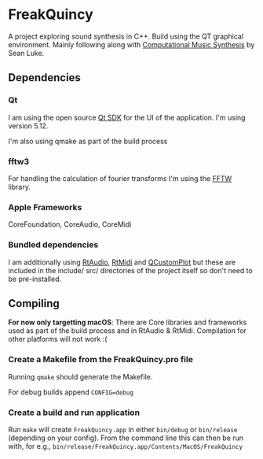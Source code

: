 # FreakQuincy

A project exploring sound synthesis in C++. Build using the QT graphical environment.
Mainly following along with [Computational Music Synthesis](https://cs.gmu.edu/~sean/book/synthesis/) by Sean Luke.

## Dependencies
### Qt
I am using the open source [Qt SDK](https://www.qt.io/download-qt-installer?hsCtaTracking=9f6a2170-a938-42df-a8e2-a9f0b1d6cdce%7C6cb0de4f-9bb5-4778-ab02-bfb62735f3e5) for the UI of the application.
I'm using version 5.12.

I'm also using qmake as part of the build process

### fftw3
For handling the calculation of fourier transforms I'm using the [FFTW](http://www.fftw.org/) library. 

### Apple Frameworks
CoreFoundation, CoreAudio, CoreMidi

### Bundled dependencies
I am additionally using [RtAudio](https://www.music.mcgill.ca/~gary/rtaudio/), [RtMidi](https://www.music.mcgill.ca/~gary/rtmidi/) and [QCustomPlot](https://www.qcustomplot.com/) but these are 
included in the include/ src/ directories of the project itself so don't need to be pre-installed. 

## Compiling
__For now only targetting macOS__: There are Core libraries and frameworks used as part of the build process and in RtAudio & RtMidi. Compilation for other platforms will not work :(

### Create a Makefile from the FreakQuincy.pro file
Running `qmake` should generate the Makefile. 

For debug builds append `CONFIG=debug`

### Create a build and run application
Run `make` will create `FreakQuincy.app` in either `bin/debug` or `bin/release` (depending on your config). 
From the command line this can then be run with, for e.g., `bin/release/FreakQuincy.app/Contents/MacOS/FreakQuincy`


